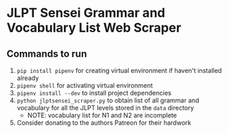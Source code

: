 # JLPT Sensei Grammar and Vocabulary List Web Scraper
## Commands to run
1. `pip install pipenv` for creating virtual environment if haven't installed already
2. `pipenv shell` for activating virtual environment
3. `pipenv install --dev` to install project dependencies
4. `python jlptsensei_scraper.py` to obtain list of all grammar and vocabulary for all the JLPT levels stored in the `data` directory
    - NOTE: vocabulary list for N1 and N2 are incomplete
5. Consider donating to the authors Patreon for their hardwork
